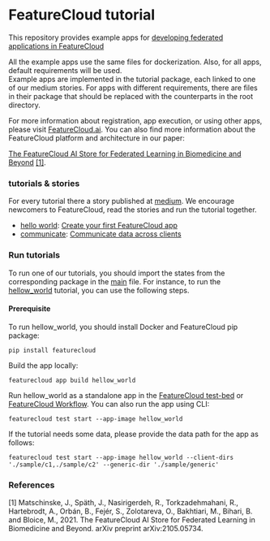# FeatureCloud tutorial

This repository provides example apps for [developing federated applications in FeatureCloud](https://medium.com/developing-federated-applications-in-featurecloud)

All the example apps use the same files for dockerization. Also, for all apps, default requirements will be used.  
Example apps are implemented in the tutorial package, each linked to one of our medium stories.
For apps with different requirements, there are files in their package that should be replaced with the
counterparts in the root directory.


For more information about registration, app execution, or using other apps, please visit
[FeatureCloud.ai](https://featurecloud.ai/). You can also find more information about the FeatureCloud platform and 
architecture in our paper: 

[The FeatureCloud AI Store for Federated Learning in Biomedicine and Beyond](https://arxiv.org/abs/2105.05734) [[1]](#1).

### tutorials & stories
For every tutorial there a story published at [medium](https://medium.com/developing-federated-applications-in-featurecloud).
We encourage newcomers to FeatureCloud, read the stories and run the tutorial together.
- [hello world](tutorials/hello_world): [Create your first FeatureCloud app](https://medium.com/developing-federated-applications-in-featurecloud/create-your-first-featurecloud-app-daced512eb45)
- [communicate](tutorials/communicate): [Communicate data across clients](https://medium.com/developing-federated-applications-in-featurecloud/communicate-data-across-clients-77b4d9fc8258)

### Run tutorials
To run one of our tutorials, you should import the states from the corresponding package in the [main](/main.py) file.
For instance, to run the [hellow_world](tutorials/hello_world) tutorial, you can use the following steps.  

#### Prerequisite

To run hellow_world, you should install Docker and FeatureCloud pip package:

```shell
pip install featurecloud
```

Build the app locally:

```shell
featurecloud app build hellow_world
```

Run hellow_world as a standalone app in the [FeatureCloud test-bed](https://featurecloud.ai/development/test) or [FeatureCloud Workflow](https://featurecloud.ai/projects). You can also run the app using CLI:

```shell
featurecloud test start --app-image hellow_world
```

If the tutorial needs some data, please provide the data path for the app as follows:
```shell
featurecloud test start --app-image hellow_world --client-dirs './sample/c1,./sample/c2' --generic-dir './sample/generic'
```


### References
<a id="1">[1]</a> 
Matschinske, J., Späth, J., Nasirigerdeh, R., Torkzadehmahani, R., Hartebrodt, A., Orbán, B., Fejér, S., Zolotareva,
O., Bakhtiari, M., Bihari, B. and Bloice, M., 2021.
The FeatureCloud AI Store for Federated Learning in Biomedicine and Beyond. arXiv preprint arXiv:2105.05734.